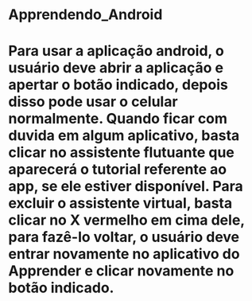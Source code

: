 # Apprendendo_Android

# Para usar a aplicação android, o usuário deve abrir a aplicação e apertar o botão indicado, depois disso pode usar o celular normalmente. Quando ficar com duvida em algum aplicativo, basta clicar no assistente flutuante que aparecerá o tutorial referente ao app, se ele estiver disponível. Para excluir o assistente virtual, basta clicar no X vermelho em cima dele, para fazê-lo voltar, o usuário deve entrar novamente no aplicativo do Apprender e clicar novamente no botão indicado.
